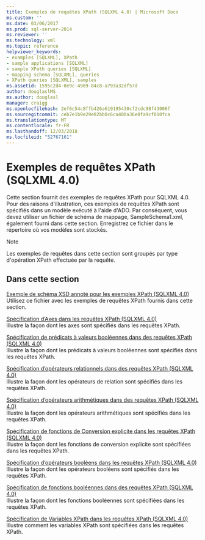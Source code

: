 ```yaml
---
title: Exemples de requêtes XPath (SQLXML 4.0) | Microsoft Docs
ms.custom: ''
ms.date: 03/06/2017
ms.prod: sql-server-2014
ms.reviewer: ''
ms.technology: xml
ms.topic: reference
helpviewer_keywords:
- examples [SQLXML], XPath
- sample applications [SQLXML]
- sample XPath queries [SQLXML]
- mapping schema [SQLXML], queries
- XPath queries [SQLXML], samples
ms.assetid: 1595c2d4-0e9c-4969-84c8-a793a32df57d
author: douglaslMS
ms.author: douglasl
manager: craigg
ms.openlocfilehash: 2ef6c54c8ffb426a619195430cf2cdc98f43006f
ms.sourcegitcommit: ceb7e1b9e29e02bb0c6ca400a36e0fa9cf010fca
ms.translationtype: MT
ms.contentlocale: fr-FR
ms.lasthandoff: 12/03/2018
ms.locfileid: "52767161"
---
```

# <a name="sample-xpath-queries-sqlxml-40"></a>Exemples de requêtes XPath (SQLXML 4.0)
  Cette section fournit des exemples de requêtes XPath pour SQLXML 4.0. Pour des raisons d'illustration, ces exemples de requêtes XPath sont spécifiés dans un modèle exécuté à l'aide d'ADO. Par conséquent, vous devez utiliser un fichier de schéma de mappage, SampleSchema1.xml, également fourni dans cette section. Enregistrez ce fichier dans le répertoire où vos modèles sont stockés.  
  
> [!NOTE]  
>  Les exemples de requêtes dans cette section sont groupés par type d'opération XPath effectuée par la requête.  
  
## <a name="in-this-section"></a>Dans cette section  
 [Exemple de schéma XSD annoté pour les exemples XPath &#40;SQLXML 4.0&#41;](sample-annotated-xsd-schema-for-xpath-examples-sqlxml-4-0.md)  
 Utilisez ce fichier avec les exemples de requêtes XPath fournis dans cette section.  
  
 [Spécification d’Axes dans les requêtes XPath &#40;SQLXML 4.0&#41;](specifying-axes-in-xpath-queries-sqlxml-4-0.md)  
 Illustre la façon dont les axes sont spécifiés dans les requêtes XPath.  
  
 [Spécification de prédicats à valeurs booléennes dans des requêtes XPath &#40;SQLXML 4.0&#41;](specifying-boolean-valued-predicates-in-xpath-queries-sqlxml-4-0.md)  
 Illustre la façon dont les prédicats à valeurs booléennes sont spécifiés dans les requêtes XPath.  
  
 [Spécification d’opérateurs relationnels dans des requêtes XPath &#40;SQLXML 4.0&#41;](specifying-relational-operators-in-xpath-queries-sqlxml-4-0.md)  
 Illustre la façon dont les opérateurs de relation sont spécifiés dans les requêtes XPath.  
  
 [Spécification d’opérateurs arithmétiques dans des requêtes XPath &#40;SQLXML 4.0&#41;](specifying-arithmetic-operators-in-xpath-queries-sqlxml-4-0.md)  
 Illustre la façon dont les opérateurs arithmétiques sont spécifiés dans les requêtes XPath.  
  
 [Spécification de fonctions de Conversion explicite dans les requêtes XPath &#40;SQLXML 4.0&#41;](specifying-explicit-conversion-functions-in-xpath-queries-sqlxml-4-0.md)  
 Illustre la façon dont les fonctions de conversion explicite sont spécifiées dans les requêtes XPath.  
  
 [Spécification d’opérateurs booléens dans les requêtes XPath &#40;SQLXML 4.0&#41;](specifying-boolean-operators-in-xpath-queries-sqlxml-4-0.md)  
 Illustre la façon dont les opérateurs booléens sont spécifiés dans les requêtes XPath.  
  
 [Spécification de fonctions booléennes dans des requêtes XPath &#40;SQLXML 4.0&#41;](specifying-boolean-functions-in-xpath-queries-sqlxml-4-0.md)  
 Illustre la façon dont les fonctions booléennes sont spécifiées dans les requêtes XPath.  
  
 [Spécification de Variables XPath dans les requêtes XPath &#40;SQLXML 4.0&#41;](specifying-xpath-variables-in-xpath-queries-sqlxml-4-0.md)  
 Illustre comment les variables XPath sont spécifiées dans les requêtes XPath.  
  
  
